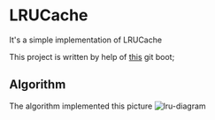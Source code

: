 # LRUCache
It's a simple implementation of LRUCache

This project is written by help of [this](https://labuladong.gitbook.io/algo-en/ii.-data-structure/lru_algorithm) git boot;

## Algorithm

The algorithm implemented this picture
![lru-diagram](https://github.com/ma-sharifi/LRUCache/assets/8404721/5e929dee-6b20-491f-a258-1ad9d7520cba)


